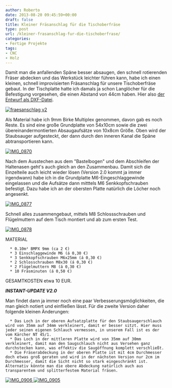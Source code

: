 ```yaml
---
author: Roberto
date: 2013-08-20 09:45:59+00:00
draft: false
title: Kleiner Fräsanschlag für die Tischoberfräse
type: post
url: /kleiner-frasanschlag-fur-die-tischoberfrase/
categories:
- Fertige Projekte
tags:
- CNC
- Holz
---
```


Damit man die anfallenden Späne besser absaugen, den schnell rotierenden Fräser abdecken und das Werkstück leichter führen kann, habe ich einen kleinen, schnell improvisierten Fräsanschlag für unsere Tischoberfräse gebaut. <!-- more --> In der Tischplatte hatte ich damals ja schon Langlöcher für die Befestigung vorgesehen, die einen Abstand von 44cm haben. Hier also [der Entwurf als DXF-Datei](/wp-content/uploads/2013/08/fraesanschlag-v2.dxf).

[![fraesanschlag v2](/wp-content/uploads/2013/08/fraesanschlag-v2-300x85.png)
](/wp-content/uploads/2013/08/fraesanschlag-v2.png)

Als Material habe ich 9mm Birke Multiplex genommen, davon gab es noch Reste. Es sind eine große Grundplatte von 54x10cm sowie die zwei übereinandermontierten Absaugaufsätze von 10x8cm Größe. Oben wird der Staubsauger aufgesteckt, der dann durch den inneren Kanal die Späne abtransportieren kann.

[![IMG_0870](/wp-content/uploads/2013/08/IMG_0870.jpg)
](/wp-content/uploads/2013/08/IMG_0870.jpg)

Nach dem Ausstechen aus dem "Bastelbogen" und dem Abschleifen der Haltenasen geht's auch gleich an den Zusammenbau. Damit sich die Einzelteile auch leicht wieder lösen (Version 2.0 kommt ja immer irgendwann) habe ich in die Grundplatte M6-Eingeschlaggewinde eingelassen und die Aufsätze dann mitttels M6 Senkkopfschrauben befestigt. Dazu habe ich an der obersten Platte natürlich die Löcher noch angesenkt.

[![IMG_0877](/wp-content/uploads/2013/08/IMG_0877-1024x682.jpg)
](/wp-content/uploads/2013/08/IMG_0877.jpg)

Schnell alles zusammengebaut, mittels M8 Schlossschrauben und Flügelmuttern auf dem Tisch montiert und ab zum ersten Test.

[![IMG_0878](/wp-content/uploads/2013/08/IMG_0878-1024x682.jpg)
](/wp-content/uploads/2013/08/IMG_0878.jpg)

MATERIAL



	  * 0.10m² BMPX 9mm (ca 2 €)
	  * 3 Einschlaggewinde M6 (á 0,30 €)
	  * 3 Senkkopfschrauben M6x25mm (á 0,30 €)
	  * 2 Schlosschrauben M8x30 (á 0,30 €)
	  * 2 Flügelmuttern M8 (á 0,30 €)
	  * 10 Fräsminuten (á 0,50 €)

GESAMTKOSTEN etwa 10 EUR.

***INSTANT-UPDATE V2.0***

Man findet dann ja immer noch eine paar Verbesserungsmöglichkeiten, die man gleich notiert und einfließen lässt. Für die zweite Version daher folgende kleinen Änderungen:



	  * Das Loch in der oberen Aufsatzplatte für den Staubsaugerschlauch wird von 35mm auf 34mm verkleinert, damit er besser sitzt. Hier muss jeder seinen eigenen Schlauch vermessen, in unserem Fall ist es der vom Kärcher NT 45/1.
	  * Das Loch in der mittleren Platte wird von 35mm auf 30mm verkleinert, damit man den Saugschlauch nicht aus Versehen ganz durchstecken kann, was effektiv die Saugöffnung komplett verschließt.
	  * Die Fräserabdeckung in der oberen Platte ist mit 4cm Durchmesser doch etwas groß geraten und wird in der nächsten Version nur 2cm im Durchmesser, damit die Sicht nicht so stark eingeschränkt ist. Alternativ könnte man die obere Abdeckung natürlich auch aus transparentem und splitterfestem Material fräsen.

[![IMG_0906](/wp-content/uploads/2013/08/IMG_0906-1024x682.jpg)
](/wp-content/uploads/2013/08/IMG_0906.jpg) [![IMG_0905](/wp-content/uploads/2013/08/IMG_0905-1024x682.jpg)
](/wp-content/uploads/2013/08/IMG_0905.jpg)
